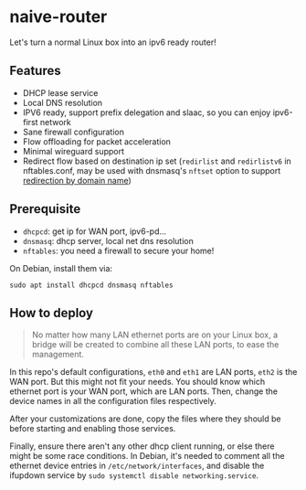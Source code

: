 # naive-router

Let's turn a normal Linux box into an ipv6 ready router!

## Features
* DHCP lease service
* Local DNS resolution
* IPV6 ready, support prefix delegation and slaac, so you can enjoy ipv6-first network
* Sane firewall configuration
* Flow offloading for packet acceleration
* Minimal wireguard support
* Redirect flow based on destination ip set (`redirlist` and `redirlistv6` in nftables.conf, may be used with dnsmasq's `nftset` option to support [redirection by domain name](https://openwrt.org/docs/guide-user/firewall/filtering_traffic_at_ip_addresses_by_dns))

## Prerequisite 
* `dhcpcd`: get ip for WAN port, ipv6-pd...
* `dnsmasq`: dhcp server, local net dns resolution
* `nftables`: you need a firewall to secure your home!

On Debian, install them via:
```shell
sudo apt install dhcpcd dnsmasq nftables
```

## How to deploy
> No matter how many LAN ethernet ports are on your Linux box, a bridge will be created to combine all these LAN ports, to ease the management.

In this repo's default configurations, `eth0` and `eth1` are LAN ports, `eth2` is the WAN port. But this might not fit your needs. You should know which ethernet port is your WAN port, which are LAN ports. Then, change the device names in all the configuration files respectively.

After your customizations are done, copy the files where they should be before starting and enabling those services.

Finally, ensure there aren't any other dhcp client running, or else there might be some race conditions. In Debian, it's needed to comment all the ethernet device entries in `/etc/network/interfaces`, and disable the ifupdown service by `sudo systemctl disable networking.service`.
